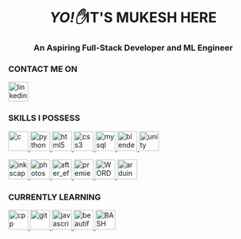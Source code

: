 <h1 align="center"><EM>YO!✋</EM>IT'S MUKESH HERE</h1>
<h3 align="center">An Aspiring Full-Stack Developer and ML Engineer</h3>
<h3 align="left">CONTACT ME ON </h3>
<p align="left">
      <a href="https://www.linkedin.com/in/mukesh-kannan-mk/" target="_blank" rel="noreferrer"> <img src="https://cdn-icons-png.flaticon.com/512/174/174857.png" alt="linkedin" width="40" height="40"/> </a> 
</p>

<h3 align="left">SKILLS I POSSESS</h3>
<p align="left">
      <a href="https://www.cprogramming.com/" target="_blank" rel="noreferrer"> <img src="https://upload.wikimedia.org/wikipedia/commons/1/18/C_Programming_Language.svg" alt="c" width="40" height="40"/> </a> 
    <a href="https://www.python.org" target="_blank" rel="noreferrer"> <img src="https://cdn4.iconfinder.com/data/icons/logos-and-brands/512/267_Python_logo-1024.png" alt="python" width="40" height="40"/> </a> 
    <a href="https://www.w3.org/html/" target="_blank" rel="noreferrer"> <img src="https://cdn1.iconfinder.com/data/icons/logotypes/32/badge-html-5-1024.png" alt="html5" width="40" height="40"/> </a> 
    <a href="https://www.w3schools.com/css/" target="_blank" rel="noreferrer"> <img src="https://cdn1.iconfinder.com/data/icons/logotypes/32/badge-css-3-1024.png" alt="css3" width="40" height="40"/> </a> 
  <a href="https://www.mysql.com/" target="_blank" rel="noreferrer"> <img src="https://cdn4.iconfinder.com/data/icons/logos-3/181/MySQL-1024.png" alt="mysql" width="40" height="40"/> </a> 
    <a href="https://www.blender.org/" target="_blank" rel="noreferrer"> <img src="https://download.blender.org/branding/community/blender_community_badge_white.svg" alt="blender" width="40" height="40"/> </a>  
  <a href="https://unity.com/" target="_blank" rel="noreferrer"> <img src="https://www.vectorlogo.zone/logos/unity3d/unity3d-icon.svg" alt="unity" width="40" height="40"/> </a> </p>
    <p><a href="https://inkscape.org/" target="_blank" rel="noreferrer"> <img src="https://media.inkscape.org/media/resources/file/inkscape.svg" alt="inkscape" width="40" height="40"/> </a> 
  <a href="https://www.adobe.com/in/products/photoshop.html" target="_blank" rel="noreferrer"> <img src="https://cdn.worldvectorlogo.com/logos/adobe-photoshop-2.svg" alt="photoshop" width="40" height="40"/> </a>
  <a href="https://www.adobe.com/in/products/aftereffects.html" target="_blank" rel="noreferrer"> <img src="https://cdn.worldvectorlogo.com/logos/after-effects-cc.svg" alt="after_effects" width="40" height="40"/> </a>
  <a href="https://www.adobe.com/products/premiere.html" target="_blank" rel="noreferrer"> <img src="https://cdn.worldvectorlogo.com/logos/premiere-cc.svg" alt="premiere_pro" width="40" height="40"/> </a>
  <a href="https://wordpress.com" target="_blank" rel="noreferrer"> <img src="https://cdn.worldvectorlogo.com/logos/wordpress-blue.svg" alt="WORDPRESS" width="40" height="40"/> </a>
    <a href="https://www.arduino.cc/" target="_blank" rel="noreferrer"> <img src="https://cdn.worldvectorlogo.com/logos/arduino-1.svg" alt="arduino" width="40" height="40"/> </a> </p>



<h3 align="left">CURRENTLY LEARNING</h3>
<p align="left">
  <a href="https://www.cprogramming.com/" target="_blank" rel="noreferrer"> <img src="https://cdn4.iconfinder.com/data/icons/logos-brands-in-colors/404/c_logo-1024.png" alt="cpp" width="40" height="40"/> </a> 
  <a href="https://git-scm.com/" target="_blank" rel="noreferrer"> <img src="https://www.vectorlogo.zone/logos/git-scm/git-scm-icon.svg" alt="git" width="40" height="40"/> </a> 
  <a href="https://developer.mozilla.org/en-US/docs/Web/JavaScript" target="_blank" rel="noreferrer"> <img src="https://cdn1.iconfinder.com/data/icons/development-2-yellow/60/30_-Javascript-_development_coding_programming_code-1024.png" alt="javascript" width="40" height="40"/> </a>
  <a href="https://beautiful-soup-4.readthedocs.io/en/latest/" target="_blank" rel="noreferrer"> <img src="https://seeklogo.com/images/P/pypi-logo-5B953CE804-seeklogo.com.png" alt="beautifulSoup4" width="40" height="40"/> </a> 
  <a href="https://www.gnu.org/software/bash/" target="_blank" rel="noreferrer"> <img src="https://thelogofinder.com/wp-content/uploads/edd/2021/10/bash-icon.svg" alt="BASH" width="40" height="40"/> </a> 
</p>

